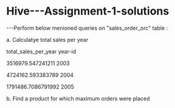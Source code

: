 # Hive---Assignment-1-solutions


---Perform below menioned queries on "sales_order_orc" table :

a. Calculatye total sales per year

total_sales_per_year       year-id

3516979.547241211          2003

4724162.593383789          2004

1791486.7086791992         2005

b. Find a product for which maximum orders were placed

